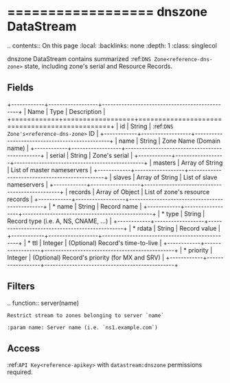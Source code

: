 

==================
dnszone DataStream
==================

.. contents:: On this page
    :local:
    :backlinks: none
    :depth: 1
    :class: singlecol

dnszone DataStream contains summarized :ref:`DNS Zone<reference-dns-zone>`
state, including zone's serial and Resource Records.

Fields
------

+------------+------------------+-----------------------------------------------+
| Name       | Type             | Description                                   |
+============+==================+===============================================+
| id         | String           | :ref:`DNS Zone's<reference-dns-zone>` ID      |
+------------+------------------+-----------------------------------------------+
| name       | String           | Zone Name (Domain name)                       |
+------------+------------------+-----------------------------------------------+
| serial     | String           | Zone's serial                                 |
+------------+------------------+-----------------------------------------------+
| masters    | Array of String  | List of master nameservers                    |
+------------+------------------+-----------------------------------------------+
| slaves     | Array of String  | List of slave nameservers                     |
+------------+------------------+-----------------------------------------------+
| records    | Array of Object  | List of zone's resource records               |
+------------+------------------+-----------------------------------------------+
| * name     | String           | Record name                                   |
+------------+------------------+-----------------------------------------------+
| * type     | String           | Record type (i.e. A, NS, CNAME, ...)          |
+------------+------------------+-----------------------------------------------+
| * rdata    | String           | Record value                                  |
+------------+------------------+-----------------------------------------------+
| * ttl      | Integer          | (Optional) Record's time-to-live              |
+------------+------------------+-----------------------------------------------+
| * priority | Integer          | (Optional) Record's priority (for MX and SRV) |
+------------+------------------+-----------------------------------------------+

Filters
-------

.. function:: server(name)

    Restrict stream to zones belonging to server `name`

    :param name: Server name (i.e. `ns1.example.com`)

Access
------
:ref:`API Key<reference-apikey>` with `datastream:dnszone` permissions
required.
